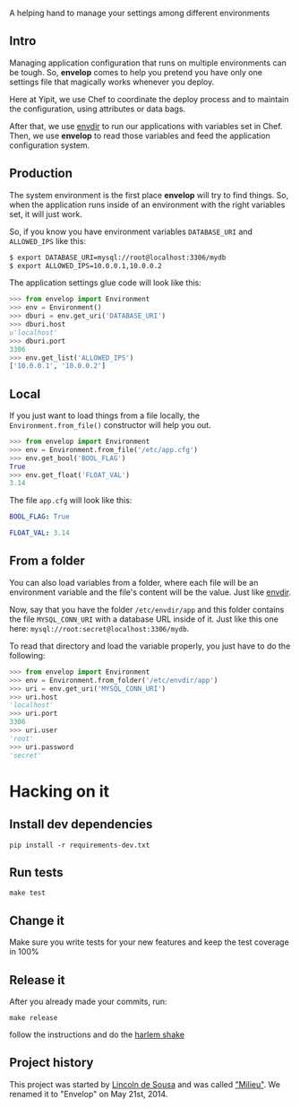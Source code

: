 A helping hand to manage your settings among different environments

## Intro

Managing application configuration that runs on multiple environments
can be tough. So, **envelop** comes to help you pretend you have only one
settings file that magically works whenever you deploy.

Here at Yipit, we use Chef to coordinate the deploy process and to maintain the
configuration, using attributes or data bags.

After that, we use [envdir](http://cr.yp.to/daemontools/envdir.html)
to run our applications with variables set in Chef. Then, we use
**envelop** to read those variables and feed the application configuration
system.

## Production

The system environment is the first place **envelop** will try to find
things. So, when the application runs inside of an environment with the right
variables set, it will just work.

So, if you know you have environment variables
`DATABASE_URI` and `ALLOWED_IPS` like this:

```bash
$ export DATABASE_URI=mysql://root@localhost:3306/mydb
$ export ALLOWED_IPS=10.0.0.1,10.0.0.2
```

The application settings glue code will look like this:

```python
>>> from envelop import Environment
>>> env = Environment()
>>> dburi = env.get_uri('DATABASE_URI')
>>> dburi.host
u'localhost'
>>> dburi.port
3306
>>> env.get_list('ALLOWED_IPS')
['10.0.0.1', '10.0.0.2']
```

## Local

If you just want to load things from a file locally, the
`Environment.from_file()` constructor will help you out.

```python
>>> from envelop import Environment
>>> env = Environment.from_file('/etc/app.cfg')
>>> env.get_bool('BOOL_FLAG')
True
>>> env.get_float('FLOAT_VAL')
3.14
```

The file `app.cfg` will look like this:

```yaml
BOOL_FLAG: True

FLOAT_VAL: 3.14
```

## From a folder

You can also load variables from a folder, where each file will be an
environment variable and the file's content will be the value. Just like
[envdir](http://cr.yp.to/daemontools/envdir.html).

Now, say that you have the folder `/etc/envdir/app` and this folder contains
the file `MYSQL_CONN_URI` with a database URL inside of it. Just like this one
here: `mysql://root:secret@localhost:3306/mydb`.

To read that directory and load the variable properly, you just have to do the
following:

```python
>>> from envelop import Environment
>>> env = Environment.from_folder('/etc/envdir/app')
>>> uri = env.get_uri('MYSQL_CONN_URI')
>>> uri.host
'localhost'
>>> uri.port
3306
>>> uri.user
'root'
>>> uri.password
'secret'
```

# Hacking on it

## Install dev dependencies

```console
pip install -r requirements-dev.txt
```

## Run tests

```console
make test
```

## Change it

Make sure you write tests for your new features and keep the test coverage in 100%

## Release it

After you already made your commits, run:

```console
make release
```

follow the instructions and do the [harlem shake](http://www.youtube.com/watch?v=8vJiSSAMNWw)


## Project history

This project was started by [Lincoln de Sousa](https://github.com/clarete) and was called ["Milieu"](https://github.com/clarete/milieu). We renamed it to "Envelop" on May 21st, 2014.
